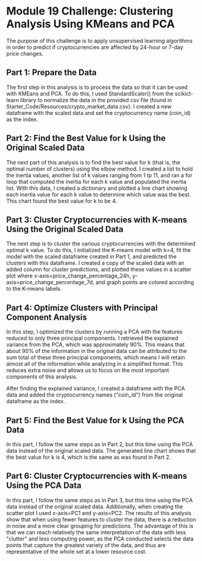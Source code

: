 # Module 19 Challenge: Clustering Analysis Using KMeans and PCA 
The purpose of this challenge is to apply unsupervised learning algorithms in order to predict if cryptocurrencies are affected by 24-hour or 7-day price changes.

## Part 1: Prepare the Data
The first step in this analysis is to process the data so that it can be used with KMEans and PCA. To do this, I used StandardScaler() from the scikict-learn library to normalize the data in the provided csv file (found in Starter_Code/Resources/crypto_market_data.csv). I created a new dataframe with the scaled data and set the cryptocurrency name (coin_id) as the index.

## Part 2: Find the Best Value for k Using the Original Scaled Data 
The next part of this analysis is to find the best value for k (that is, the optimal number of clusters) using the elbow method. I created a list to hold the inertia values, another list of k values ranging from 1 tp 11, and ran a for loop that computed the inertia for each k value and populated the inertia list. With this data, I created a dictionary and plotted a line chart showing each inertia value for each k value to determine which value was the best. This chart found the best value for k to be 4.

## Part 3: Cluster Cryptocurrencies with K-means Using the Original Scaled Data 
The next step is to cluster the various cryptocurrencies with the determined optimal k value. To do this, I initialized the K-means model with k=4, fit the model with the scaled dataframe created in Part 1, and predicted the clusters with this dataframe. I created a copy of the scaled data with an added column for cluster predictions, and plotted these values in a scatter plot where x-axis=price_change_percentage_24h, y-axis=price_change_percentage_7d, and graph points are colored according to the K-means labels.

## Part 4: Optimize Clusters with Principal Component Analysis 
In this step, I optimized the clusters by running a PCA with the features reduced to only three principal components. I retrieved the explained variance from the PCA, which was approximately 90%. This means that about 90% of the information in the original data can be attributed to the sum total of these three principal components, which means I will retain almost all of the information while analyzing in a simplified format. This reduces extra noise and allows us to focus on the most important components of this analysis. 

After finding the explained variance, I created a dataframe with the PCA data and added the cryptocurrency names ("coin_id") from the original dataframe as the index.

## Part 5: Find the Best Value for k Using the PCA Data 
In this part, I follow the same steps as in Part 2, but this time using the PCA data instead of the original scaled data. The generated line chart shows that the best value for k is 4, which is the same as was found in Part 2. 

## Part 6: Cluster Cryptocurrencies with K-means Using the PCA Data
In this part, I follow the same steps as in Part 3, but this time using the PCA data instead of the original scaled data. Additionally, when creating the scatter plot I used x-axis=PC1 and y-axis=PC2. The results of this analysis show that when using fewer features to cluster the data, there is a reduction in noise and a more clear grouping for predictions. The advantage of this is that we can reach relatively the same interpretation of the data with less "clutter" and less computing power, as the PCA conducted selects the data points that capture the greatest variety of the data, and thus are representative of the whole set at a lower resource cost.
